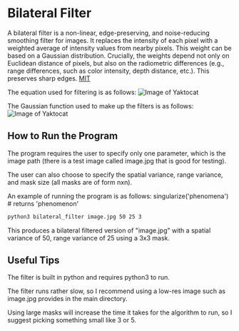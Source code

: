 # Bilateral Filter
A bilateral filter is a non-linear, edge-preserving, and noise-reducing smoothing filter for images. It replaces the intensity of each pixel with a weighted average of intensity values from nearby pixels. This weight can be based on a Gaussian distribution. Crucially, the weights depend not only on Euclidean distance of pixels, but also on the radiometric differences (e.g., range differences, such as color intensity, depth distance, etc.). This preserves sharp edges. [MIT](https://en.wikipedia.org/wiki/Bilateral_filter)

The equation used for filtering is as follows:
![Image of Yaktocat](https://wikimedia.org/api/rest_v1/media/math/render/svg/2765ae591a57896fe5e802ed797ad87a99a77887)

The Gaussian function used to make up the filters is as follows:
![Image of Yaktocat](https://wikimedia.org/api/rest_v1/media/math/render/svg/8aa9ff808602c27f1d9d63d7b2c115388a34f190)

## How to Run the Program
The program requires the user to specify only one parameter, which is the image path (there is a test image called image.jpg that is good for testing).

The user can also choose to specify the spatial variance, range variance, and mask size (all masks are of form nxn).

An example of running the program is as follows:
singularize('phenomena') # returns 'phenomenon'
```bash
python3 bilateral_filter image.jpg 50 25 3
```
This produces a bilateral filtered version of "image.jpg" with a spatial variance of 50, range variance of 25 using a 3x3 mask.


## Useful Tips
The filter is built in python and requires python3 to run.

The filter runs rather slow, so I recommend using a low-res image such as image.jpg provides in the main directory.

Using large masks will increase the time it takes for the algorithm to run, so I suggest picking something small like 3 or 5.